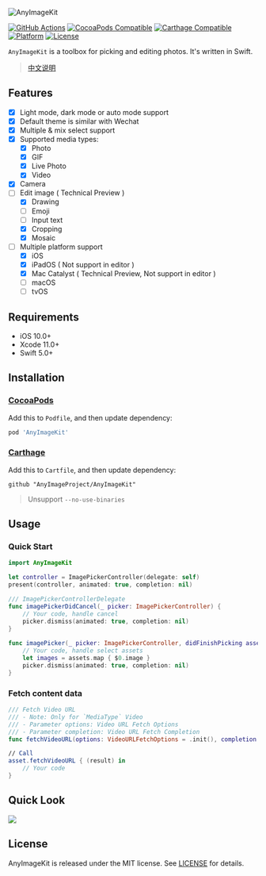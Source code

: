 ![AnyImageKit](https://github.com/AnyImageProject/AnyImageProject.github.io/raw/master/Resources/TitleMap@2x.png)

[![GitHub Actions](https://github.com/AnyImageProject/AnyImageKit/workflows/build/badge.svg?branch=master)](https://github.com/AnyImageProject/AnyImageKit/actions?query=workflow%3Abuild)
[![CocoaPods Compatible](https://img.shields.io/cocoapods/v/AnyImageKit.svg)](https://cocoapods.org/pods/AnyImageKit)
[![Carthage Compatible](https://img.shields.io/badge/Carthage-compatible-4BC51D.svg?style=flat)](https://github.com/Carthage/Carthage)
[![Platform](https://img.shields.io/cocoapods/p/AnyImageKit.svg?style=flat)](./)
[![License](https://img.shields.io/cocoapods/l/AnyImageKit.svg?style=flat)](https://raw.githubusercontent.com/AnyImageProject/AnyImageKit/master/LICENSE)

`AnyImageKit` is a toolbox for picking and editing photos. It's written in Swift. 

> [中文说明](./README_CN.md)

## Features

- [x] Light mode, dark mode or auto mode support
- [x] Default theme is similar with Wechat 
- [x] Multiple & mix select support
- [x] Supported media types:
    - [x] Photo
    - [x] GIF
    - [x] Live Photo
    - [x] Video
- [x] Camera
- [ ] Edit image ( Technical Preview )
    - [x] Drawing
    - [ ] Emoji
    - [ ] Input text
    - [x] Cropping
    - [x] Mosaic
- [ ] Multiple platform support
    - [x] iOS
    - [x] iPadOS ( Not support in editor )
    - [x] Mac Catalyst ( Technical Preview, Not support in editor )
    - [ ] macOS
    - [ ] tvOS

## Requirements

- iOS 10.0+
- Xcode 11.0+
- Swift 5.0+

## Installation

### [CocoaPods](https://guides.cocoapods.org/using/using-cocoapods.html)

Add this to `Podfile`, and then update dependency:

```ruby
pod 'AnyImageKit'
```

### [Carthage](https://github.com/Carthage/Carthage)

Add this to `Cartfile`, and then update dependency:

```ogdl
github "AnyImageProject/AnyImageKit"
```

> Unsupport `--no-use-binaries`

## Usage

### Quick Start

```swift
import AnyImageKit

let controller = ImagePickerController(delegate: self)
present(controller, animated: true, completion: nil)

/// ImagePickerControllerDelegate
func imagePickerDidCancel(_ picker: ImagePickerController) {
    // Your code, handle cancel
    picker.dismiss(animated: true, completion: nil)
}
    
func imagePicker(_ picker: ImagePickerController, didFinishPicking assets: [Asset], useOriginalImage: Bool) {
    // Your code, handle select assets
    let images = assets.map { $0.image }
    picker.dismiss(animated: true, completion: nil)
}
```

### Fetch content data
```swift
/// Fetch Video URL 
/// - Note: Only for `MediaType` Video
/// - Parameter options: Video URL Fetch Options
/// - Parameter completion: Video URL Fetch Completion
func fetchVideoURL(options: VideoURLFetchOptions = .init(), completion: @escaping VideoURLFetchCompletion)

// Call
asset.fetchVideoURL { (result) in
    // Your code
}
```

## Quick Look

![](https://github.com/AnyImageProject/AnyImageProject.github.io/raw/master/Resources/QuickLook.gif)

## License

AnyImageKit is released under the MIT license. See [LICENSE](./LICENSE) for details.

